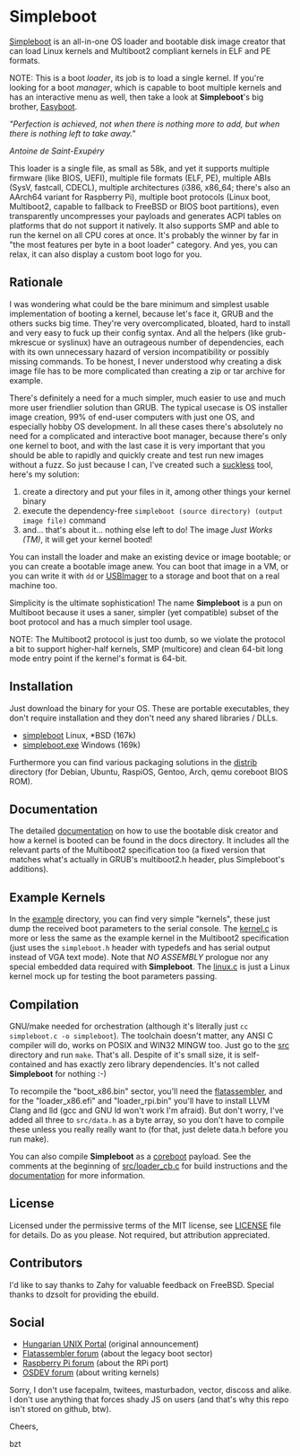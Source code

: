 Simpleboot
==========

[Simpleboot](https://gitlab.com/bztsrc/simpleboot) is an all-in-one OS loader and bootable disk image creator that can load Linux
kernels and Multiboot2 compliant kernels in ELF and PE formats.

NOTE: This is a boot *loader*, its job is to load a single kernel. If you're looking for a boot *manager*, which is capable to
boot multiple kernels and has an interactive menu as well, then take a look at **Simpleboot**'s big brother,
[Easyboot](https://gitlab.com/bztsrc/easyboot).

 *"Perfection is achieved, not when there is nothing more to add, but when there is nothing left to take away."*

 *Antoine de Saint-Exupéry*

This loader is a single file, as small as 58k, and yet it supports multiple firmware (like BIOS, UEFI), multiple file formats (ELF,
PE), multiple ABIs (SysV, fastcall, CDECL), multiple architectures (i386, x86_64; there's also an AArch64 variant for Raspberry Pi),
multiple boot protocols (Linux boot, Multiboot2, capable to fallback to FreeBSD or BIOS boot partitions), even transparently
uncompresses your payloads and generates ACPI tables on platforms that do not support it natively. It also supports SMP and able to
run the kernel on all CPU cores at once. It's probably the winner by far in "the most features per byte in a boot loader" category.
And yes, you can relax, it can also display a custom boot logo for you.

Rationale
---------

I was wondering what could be the bare minimum and simplest usable implementation of booting a kernel, because let's face it, GRUB
and the others sucks big time. They're very overcomplicated, bloated, hard to install and very easy to fuck up their config syntax.
And all the helpers (like grub-mkrescue or syslinux) have an outrageous number of dependencies, each with its own unnecessary
hazard of version incompatibility or possibly missing commands. To be honest, I never understood why creating a disk image file has
to be more complicated than creating a zip or tar archive for example.

There's definitely a need for a much simpler, much easier to use and much more user friendlier solution than GRUB. The typical
usecase is OS installer image creation, 99% of end-user computers with just one OS, and especially hobby OS development. In all
these cases there's absolutely no need for a complicated and interactive boot manager, because there's only one kernel to boot, and
with the last case it is very important that you should be able to rapidly and quickly create and test run new images without a
fuzz. So just because I can, I've created such a [suckless](https://suckless.org) tool, here's my solution:

1. create a directory and put your files in it, among other things your kernel binary
2. execute the dependency-free `simpleboot (source directory) (output image file)` command
3. and... that's about it... nothing else left to do! The image *Just Works (TM)*, it will get your kernel booted!

You can install the loader and make an existing device or image bootable; or you can create a bootable image anew. You can boot
that image in a VM, or you can write it with `dd` or [USBImager](https://bztsrc.gitlab.io/usbimager/) to a storage and boot that
on a real machine too.

Simplicity is the ultimate sophistication! The name **Simpleboot** is a pun on Multiboot because it uses a saner, simpler (yet
compatible) subset of the boot protocol and has a much simpler tool usage.

NOTE: The Multiboot2 protocol is just too dumb, so we violate the protocol a bit to support higher-half kernels, SMP (multicore)
and clean 64-bit long mode entry point if the kernel's format is 64-bit.

Installation
------------

Just download the binary for your OS. These are portable executables, they don't require installation and they don't need any
shared libraries / DLLs.

- [simpleboot](https://gitlab.com/bztsrc/simpleboot/-/raw/main/distrib/simpleboot) Linux, \*BSD (167k)
- [simpleboot.exe](https://gitlab.com/bztsrc/simpleboot/-/raw/main/distrib/simpleboot.exe) Windows (169k)

Furthermore you can find various packaging solutions in the [distrib](distrib) directory (for Debian, Ubuntu, RaspiOS, Gentoo,
Arch, qemu coreboot BIOS ROM).

Documentation
-------------

The detailed [documentation](docs) on how to use the bootable disk creator and how a kernel is booted can be found in the docs
directory. It includes all the relevant parts of the Multiboot2 specification too (a fixed version that matches what's actually
in GRUB's multiboot2.h header, plus Simpleboot's additions).

Example Kernels
---------------

In the [example](example) directory, you can find very simple "kernels", these just dump the received boot parameters to the serial
console. The [kernel.c](example/kernel.c) is more or less the same as the example kernel in the Multiboot2 specification (just uses
the `simpleboot.h` header with typedefs and has serial output instead of VGA text mode). Note that *NO ASSEMBLY* prologue nor any
special embedded data required with **Simpleboot**. The [linux.c](example/linux.c) is just a Linux kernel mock up for testing the
boot parameters passing.

Compilation
-----------

GNU/make needed for orchestration (although it's literally just `cc simpleboot.c -o simpleboot`). The toolchain doesn't matter,
any ANSI C compiler will do, works on POSIX and WIN32 MINGW too. Just go to the [src](src) directory and run `make`. That's all.
Despite of it's small size, it is self-contained and has exactly zero library dependencies. It's not called **Simpleboot** for
nothing :-)

To recompile the "boot_x86.bin" sector, you'll need the [flatassembler](https://flatassembler.net), and for the "loader_x86.efi"
and "loader_rpi.bin" you'll have to install LLVM Clang and lld (gcc and GNU ld won't work I'm afraid). But don't worry, I've
added all three to `src/data.h` as a byte array, so you don't have to compile these unless you really really want to (for that,
just delete data.h before you run make).

You can also compile **Simpleboot** as a [coreboot](https://coreboot.org/) payload. See the comments at the beginning of
[src/loader_cb.c](src/loader_cb.c) for build instructions and the [documentation](docs/coreboot.md) for more information.

License
-------

Licensed under the permissive terms of the MIT license, see [LICENSE](LICENSE) file for details. Do as you please. Not required,
but attribution appreciated.

Contributors
------------

I'd like to say thanks to Zahy for valuable feedback on FreeBSD. Special thanks to dzsolt for providing the ebuild.

Social
------

* [Hungarian UNIX Portal](https://hup.hu/node/182370) (original announcement)
* [Flatassembler forum](https://board.flatassembler.net/topic.php?t=22876) (about the legacy boot sector)
* [Raspberry Pi forum](https://forums.raspberrypi.com/viewtopic.php?p=2122434) (about the RPi port)
* [OSDEV forum](https://forum.osdev.org/viewtopic.php?f=2&t=56905) (about writing kernels)

Sorry, I don't use facepalm, twitees, masturbadon, vector, discoss and alike. I don't use anything that forces shady JS on users
(and that's why this repo isn't stored on github, btw).

Cheers,

bzt
